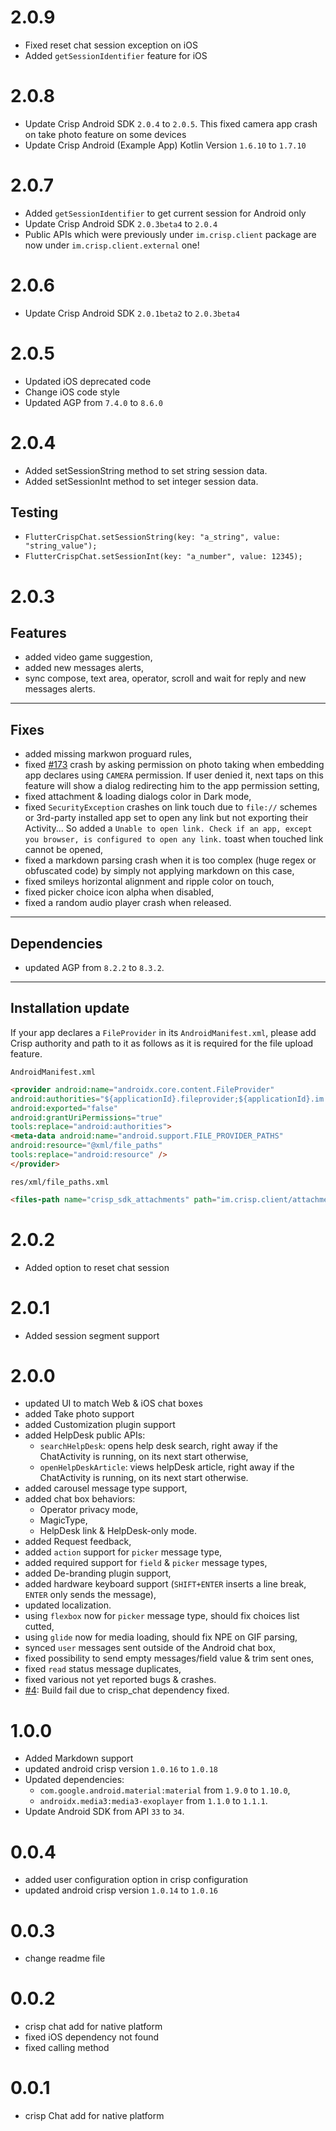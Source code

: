 # 2.0.9
* Fixed reset chat session exception on iOS
* Added `getSessionIdentifier` feature for iOS

# 2.0.8
* Update Crisp Android SDK `2.0.4` to `2.0.5`. This fixed camera app crash on take photo feature on some devices
* Update Crisp Android (Example App) Kotlin Version `1.6.10` to `1.7.10`

# 2.0.7
* Added `getSessionIdentifier` to get current session for Android only
* Update Crisp Android SDK `2.0.3beta4` to `2.0.4`
* Public APIs which were previously under `im.crisp.client` package are now under `im.crisp.client.external` one!

# 2.0.6
* Update Crisp Android SDK `2.0.1beta2` to `2.0.3beta4`

# 2.0.5
* Updated iOS deprecated code
* Change iOS code style
* Updated AGP from `7.4.0` to `8.6.0`

# 2.0.4
* Added setSessionString method to set string session data.
* Added setSessionInt method to set integer session data.

Testing
---
* `FlutterCrispChat.setSessionString(key: "a_string", value: "string_value");`
* `FlutterCrispChat.setSessionInt(key: "a_number", value: 12345);`

# 2.0.3

Features
---
* added video game suggestion,
* added new messages alerts,
* sync compose, text area, operator, scroll and wait for reply and new messages alerts.
---
Fixes
---
* added missing markwon proguard rules,
* fixed [#173](https://github.com/crisp-im/crisp-sdk-android/issues/173) crash by asking permission on photo taking when embedding app declares using `CAMERA` permission. If user denied it, next taps on this feature will show a dialog redirecting him to the app permission setting,
* fixed attachment & loading dialogs color in Dark mode,
* fixed `SecurityException` crashes on link touch due to `file://` schemes or 3rd-party installed app set to open any link but not exporting their Activity... So added a `Unable to open link. Check if an app, except you browser, is configured to open any link.` toast when touched link cannot be opened,
* fixed a markdown parsing crash when it is too complex (huge regex or obfuscated code) by simply not applying markdown on this case,
* fixed smileys horizontal alignment and ripple color on touch,
* fixed picker choice icon alpha when disabled,
* fixed a random audio player crash when released.
---
Dependencies
---
* updated AGP from `8.2.2` to `8.3.2`.
---
Installation update
---
If your app declares a `FileProvider` in its `AndroidManifest.xml`, please add Crisp authority and path to it as follows as it is required for the file upload feature.

`AndroidManifest.xml`

```html
<provider android:name="androidx.core.content.FileProvider"
android:authorities="${applicationId}.fileprovider;${applicationId}.im.crisp.client.uploadfileprovider"
android:exported="false"
android:grantUriPermissions="true"
tools:replace="android:authorities">
<meta-data android:name="android.support.FILE_PROVIDER_PATHS"
android:resource="@xml/file_paths"
tools:replace="android:resource" />
</provider>
```

`res/xml/file_paths.xml`

```html
<files-path name="crisp_sdk_attachments" path="im.crisp.client/attachments/" />
```


# 2.0.2
* Added option to reset chat session

# 2.0.1
* Added session segment support

# 2.0.0

* updated UI to match Web & iOS chat boxes
* added Take photo support
* added Customization plugin support
* added HelpDesk public APIs:
  * `searchHelpDesk`: opens help desk search, right away if the ChatActivity is running, on its next start otherwise,
  * `openHelpDeskArticle`: views helpDesk article, right away if the ChatActivity is running, on its next start otherwise.
* added carousel message type support,
* added chat box behaviors:
  * Operator privacy mode,
  * MagicType,
  * HelpDesk link & HelpDesk-only mode.
* added Request feedback,
* added `action` support for `picker` message type,
* added required support for `field` & `picker` message types,
* added De-branding plugin support,
* added hardware keyboard support (`SHIFT+ENTER` inserts a line break, `ENTER` only sends the message),
* updated localization.
* using `flexbox` now for `picker` message type, should fix choices list cutted,
* using `glide` now for media loading, should fix NPE on GIF parsing,
* synced `user` messages sent outside of the Android chat box,
* fixed possibility to send empty messages/field value & trim sent ones,
* fixed `read` status message duplicates,
* fixed various not yet reported bugs & crashes.
* [#4](https://github.com/alamin-karno/flutter-crisp-chat/issues/4): Build fail due to crisp_chat dependency fixed.

# 1.0.0

* Added Markdown support
* updated android crisp version `1.0.16` to `1.0.18`
* Updated dependencies:
  * `com.google.android.material:material` from `1.9.0` to `1.10.0`,
  * `androidx.media3:media3-exoplayer` from `1.1.0` to `1.1.1`.
* Update Android SDK from API `33` to `34`.


# 0.0.4

* added user configuration option in crisp configuration
* updated android crisp version `1.0.14` to `1.0.16`

# 0.0.3

* change readme file

# 0.0.2

* crisp chat add for native platform
* fixed iOS dependency not found
* fixed calling method 


# 0.0.1

* crisp Chat add for native platform


